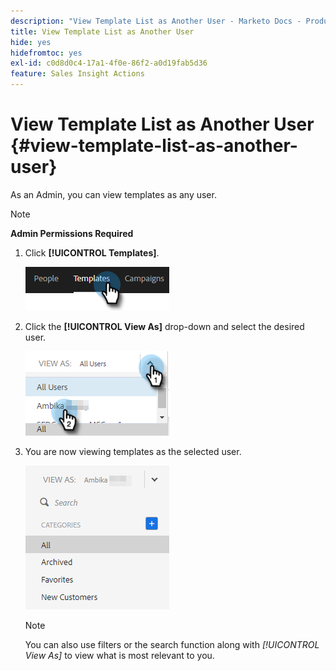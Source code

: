 ```yaml
---
description: "View Template List as Another User - Marketo Docs - Product Documentation"
title: View Template List as Another User
hide: yes
hidefromtoc: yes
exl-id: c0d8d0c4-17a1-4f0e-86f2-a0d19fab5d36
feature: Sales Insight Actions
---
```

# View Template List as Another User {#view-template-list-as-another-user}

As an Admin, you can view templates as any user.

>[!NOTE]
>
>**Admin Permissions Required**

1. Click **[!UICONTROL Templates]**.

   ![](assets/view-template-list-as-another-user-1.png)

1. Click the **[!UICONTROL View As]** drop-down and select the desired user.

   ![](assets/view-template-list-as-another-user-2.png)

1. You are now viewing templates as the selected user.

   ![](assets/view-template-list-as-another-user-3.png)

   >[!NOTE]
   >
   >You can also use filters or the search function along with _[!UICONTROL View As]_ to view what is most relevant to you.
